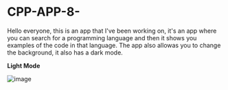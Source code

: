 # CPP-APP-8-

Hello everyone, this is an app that I've been working on, it's an app where you can search for a programming language and then it shows you examples of the code in that language.
The app also allowas you to change the background, it also has a dark mode.

<strong><p>Light Mode</p></strong>


![image](https://user-images.githubusercontent.com/117765687/204164035-43479e1c-c972-435f-91cb-08d65f509cd7.png)
